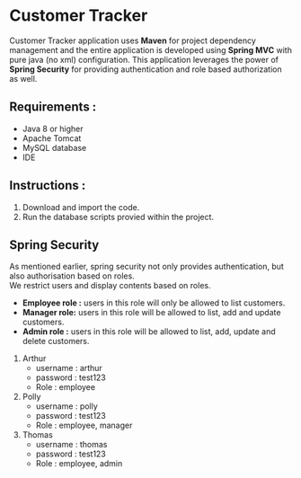 # Customer Tracker

Customer Tracker application uses **Maven** for project dependency management and the entire application is developed using **Spring MVC** with pure java (no xml) configuration. This application leverages the power of **Spring Security** for providing  authentication and role based authorization as well.

## Requirements :
* Java 8 or higher
* Apache Tomcat
* MySQL database
* IDE

## Instructions :
1. Download and import the code.
2. Run the database scripts provied within the project.

## Spring Security
As mentioned earlier, spring security not only provides authentication, but also authorisation based on roles.<br>
We restrict users and display contents based on roles.<br>
* **Employee role :** users in this role will only be allowed to list customers.
* **Manager role:** users in this role will be allowed to list, add and update customers.
* **Admin role :** users in this role will be allowed to list, add, update and delete customers.

1. Arthur
    * username : arthur
    * password : test123
    * Role : employee
2. Polly
    * username : polly
    * password : test123
    * Role : employee, manager
3. Thomas
    * username : thomas
    * password : test123
    * Role : employee, admin
